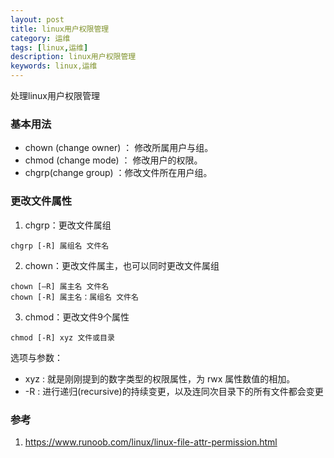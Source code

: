 ```yaml
---
layout: post
title: linux用户权限管理
category: 运维
tags: [linux,运维]
description: linux用户权限管理
keywords: linux,运维
---
```


处理linux用户权限管理

### 基本用法
- chown (change owner) ： 修改所属用户与组。
- chmod (change mode) ： 修改用户的权限。
- chgrp(change group) ：修改文件所在用户组。

### 更改文件属性
1. chgrp：更改文件属组
```shell
chgrp [-R] 属组名 文件名
```

2. chown：更改文件属主，也可以同时更改文件属组
```shell
chown [–R] 属主名 文件名
chown [-R] 属主名：属组名 文件名
```

3. chmod：更改文件9个属性
```shell
chmod [-R] xyz 文件或目录
```

选项与参数：
- xyz : 就是刚刚提到的数字类型的权限属性，为 rwx 属性数值的相加。
- -R : 进行递归(recursive)的持续变更，以及连同次目录下的所有文件都会变更


### 参考

1. https://www.runoob.com/linux/linux-file-attr-permission.html